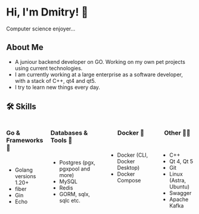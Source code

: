 <h1 id="hi-i-m-dmitry-">Hi, I&#39;m Dmitry! 👋</h1>
<p>Computer science enjoyer...</p>
<h2 id="-about-me">About Me</h2>
<ul>
<li>A juniour backend developer on GO. Working on my own pet projects using current technologies.</li>
<li>I am currently working at a large enterprise as a software developer, with a stack of C++, qt4 and qt5.</li>
<li>I try to learn new things every day.</li>
</ul>
<h2 id="-skills">🛠 Skills</h2>
<div style="display: flex; gap: 20px;">
  <!-- Column for Go and related technologies -->
  <div style="display: flex; flex-direction: column; gap: 10px; align-items: center;">
    <h3>Go & Frameworks 🚀</h3>
    <ul>
    <li>Golang versions 1.20+</li>
    <li>fiber</li>
    <li>Gin</li>
    <li>Echo</li>
    </ul>
  </div>
  <!-- Column for Databases -->
  <div style="display: flex; flex-direction: column; gap: 10px; align-items: center;">
    <h3>Databases & Tools 💾</h3>
    <ul>
    <li>Postgres (pgx, pgxpool and more)</li>
    <li>MySQL</li>
    <li>Redis</li>
    <li>GORM, sqlx, sqlc etc.</li>
    </ul>
  </div>
  <!-- Column for Docker -->
  <div style="display: flex; flex-direction: column; gap: 10px; align-items: center;">
    <h3>Docker 🐋</h3>
    <ul>
    <li>Docker (CLI, Docker Desktop)</li>
    <li>Docker Compose</li>
    </ul>
  </div>
  <!-- Cpp and QT -->
  <div style="display: flex; flex-direction: column; gap: 10px; align-items: center;">
    <h3>Other 🧑‍💻</h3>
    <ul>
    <li>C++</li>
    <li>Qt 4, Qt 5</li>
    <li>Git</li>
    <li>Linux (Astra, Ubuntu)</li>
    <li>Swagger</li>
    <li>Apache Kafka</li>
    </ul>
  </div>
</div>
